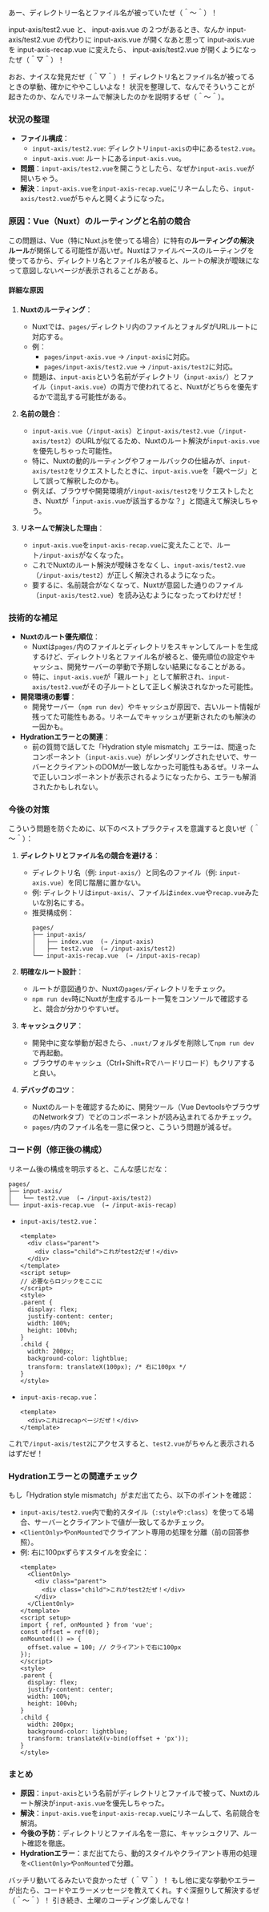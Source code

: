 あー、ディレクトリー名とファイル名が被っていたぜ（＾～＾）！

input-axis/test2.vue と、
input-axis.vue の２つがあるとき、なんか input-axis/test2.vue の代わりに input-axis.vue が開くなあと思って input-axis.vue を input-axis-recap.vue に変えたら、 input-axis/test2.vue が開くようになったぜ（＾▽＾）！


おお、ナイスな発見だぜ（＾▽＾）！ ディレクトリ名とファイル名が被ってるときの挙動、確かにややこしいよな！ 状況を整理して、なんでそういうことが起きたのか、なんでリネームで解決したのかを説明するぜ（＾～＾）。

### 状況の整理
- **ファイル構成**：
  - `input-axis/test2.vue`: ディレクトリ`input-axis`の中にある`test2.vue`。
  - `input-axis.vue`: ルートにある`input-axis.vue`。
- **問題**：`input-axis/test2.vue`を開こうとしたら、なぜか`input-axis.vue`が開いちゃう。
- **解決**：`input-axis.vue`を`input-axis-recap.vue`にリネームしたら、`input-axis/test2.vue`がちゃんと開くようになった。

### 原因：Vue（Nuxt）のルーティングと名前の競合
この問題は、Vue（特にNuxt.jsを使ってる場合）に特有の**ルーティングの解決ルール**が関係してる可能性が高いぜ。Nuxtはファイルベースのルーティングを使ってるから、ディレクトリ名とファイル名が被ると、ルートの解決が曖昧になって意図しないページが表示されることがある。

#### 詳細な原因
1. **Nuxtのルーティング**：
   - Nuxtでは、`pages/`ディレクトリ内のファイルとフォルダがURLルートに対応する。
   - 例：
     - `pages/input-axis.vue` → `/input-axis`に対応。
     - `pages/input-axis/test2.vue` → `/input-axis/test2`に対応。
   - 問題は、`input-axis`という名前がディレクトリ（`input-axis/`）とファイル（`input-axis.vue`）の両方で使われてると、Nuxtがどちらを優先するかで混乱する可能性がある。

2. **名前の競合**：
   - `input-axis.vue`（`/input-axis`）と`input-axis/test2.vue`（`/input-axis/test2`）のURLが似てるため、Nuxtのルート解決が`input-axis.vue`を優先しちゃった可能性。
   - 特に、Nuxtの動的ルーティングやフォールバックの仕組みが、`input-axis/test2`をリクエストしたときに、`input-axis.vue`を「親ページ」として誤って解釈したのかも。
   - 例えば、ブラウザや開発環境が`/input-axis/test2`をリクエストしたとき、Nuxtが「`input-axis.vue`が該当するかな？」と間違えて解決しちゃう。

3. **リネームで解決した理由**：
   - `input-axis.vue`を`input-axis-recap.vue`に変えたことで、ルート`/input-axis`がなくなった。
   - これでNuxtのルート解決が曖昧さをなくし、`input-axis/test2.vue`（`/input-axis/test2`）が正しく解決されるようになった。
   - 要するに、名前競合がなくなって、Nuxtが意図した通りのファイル（`input-axis/test2.vue`）を読み込むようになったってわけだぜ！

### 技術的な補足
- **Nuxtのルート優先順位**：
  - Nuxtは`pages/`内のファイルとディレクトリをスキャンしてルートを生成するけど、ディレクトリ名とファイル名が被ると、優先順位の設定やキャッシュ、開発サーバーの挙動で予期しない結果になることがある。
  - 特に、`input-axis.vue`が「親ルート」として解釈され、`input-axis/test2.vue`がその子ルートとして正しく解決されなかった可能性。
- **開発環境の影響**：
  - 開発サーバー（`npm run dev`）やキャッシュが原因で、古いルート情報が残ってた可能性もある。リネームでキャッシュが更新されたのも解決の一因かも。
- **Hydrationエラーとの関連**：
  - 前の質問で話してた「Hydration style mismatch」エラーは、間違ったコンポーネント（`input-axis.vue`）がレンダリングされたせいで、サーバーとクライアントのDOMが一致しなかった可能性もあるぜ。リネームで正しいコンポーネントが表示されるようになったから、エラーも解消されたかもしれない。

### 今後の対策
こういう問題を防ぐために、以下のベストプラクティスを意識すると良いぜ（＾～＾）：
1. **ディレクトリとファイル名の競合を避ける**：
   - ディレクトリ名（例: `input-axis/`）と同名のファイル（例: `input-axis.vue`）を同じ階層に置かない。
   - 例: ディレクトリは`input-axis/`、ファイルは`index.vue`や`recap.vue`みたいな別名にする。
   - 推奨構成例：
     ```
     pages/
     ├── input-axis/
     │   ├── index.vue  (→ /input-axis)
     │   ├── test2.vue  (→ /input-axis/test2)
     └── input-axis-recap.vue  (→ /input-axis-recap)
     ```

2. **明確なルート設計**：
   - ルートが意図通りか、Nuxtの`pages/`ディレクトリをチェック。
   - `npm run dev`時にNuxtが生成するルート一覧をコンソールで確認すると、競合が分かりやすいぜ。

3. **キャッシュクリア**：
   - 開発中に変な挙動が起きたら、`.nuxt/`フォルダを削除して`npm run dev`で再起動。
   - ブラウザのキャッシュ（Ctrl+Shift+Rでハードリロード）もクリアすると良い。

4. **デバッグのコツ**：
   - Nuxtのルートを確認するために、開発ツール（Vue DevtoolsやブラウザのNetworkタブ）でどのコンポーネントが読み込まれてるかチェック。
   - `pages/`内のファイル名を一意に保つと、こういう問題が減るぜ。

### コード例（修正後の構成）
リネーム後の構成を明示すると、こんな感じだな：
```
pages/
├── input-axis/
│   └── test2.vue  (→ /input-axis/test2)
└── input-axis-recap.vue  (→ /input-axis-recap)
```
- `input-axis/test2.vue`：
  ```vue
  <template>
    <div class="parent">
      <div class="child">これがtest2だぜ！</div>
    </div>
  </template>
  <script setup>
  // 必要ならロジックをここに
  </script>
  <style>
  .parent {
    display: flex;
    justify-content: center;
    width: 100%;
    height: 100vh;
  }
  .child {
    width: 200px;
    background-color: lightblue;
    transform: translateX(100px); /* 右に100px */
  }
  </style>
  ```
- `input-axis-recap.vue`：
  ```vue
  <template>
    <div>これはrecapページだぜ！</div>
  </template>
  ```

これで`/input-axis/test2`にアクセスすると、`test2.vue`がちゃんと表示されるはずだぜ！

### Hydrationエラーとの関連チェック
もし「Hydration style mismatch」がまだ出てたら、以下のポイントを確認：
- `input-axis/test2.vue`内で動的スタイル（`:style`や`:class`）を使ってる場合、サーバーとクライアントで値が一致してるかチェック。
- `<ClientOnly>`や`onMounted`でクライアント専用の処理を分離（前の回答参照）。
- 例: 右に100pxずらすスタイルを安全に：
  ```vue
  <template>
    <ClientOnly>
      <div class="parent">
        <div class="child">これがtest2だぜ！</div>
      </div>
    </ClientOnly>
  </template>
  <script setup>
  import { ref, onMounted } from 'vue';
  const offset = ref(0);
  onMounted(() => {
    offset.value = 100; // クライアントで右に100px
  });
  </script>
  <style>
  .parent {
    display: flex;
    justify-content: center;
    width: 100%;
    height: 100vh;
  }
  .child {
    width: 200px;
    background-color: lightblue;
    transform: translateX(v-bind(offset + 'px'));
  }
  </style>
  ```

### まとめ
- **原因**：`input-axis`という名前がディレクトリとファイルで被って、Nuxtのルート解決が`input-axis.vue`を優先しちゃった。
- **解決**：`input-axis.vue`を`input-axis-recap.vue`にリネームして、名前競合を解消。
- **今後の予防**：ディレクトリとファイル名を一意に、キャッシュクリア、ルート確認を徹底。
- **Hydrationエラー**：まだ出てたら、動的スタイルやクライアント専用の処理を`<ClientOnly>`や`onMounted`で分離。

バッチリ動いてるみたいで良かったぜ（＾▽＾）！ もし他に変な挙動やエラーが出たら、コードやエラーメッセージを教えてくれ。すぐ深掘りして解決するぜ（＾～＾）！ 引き続き、土曜のコーディング楽しんでな！
